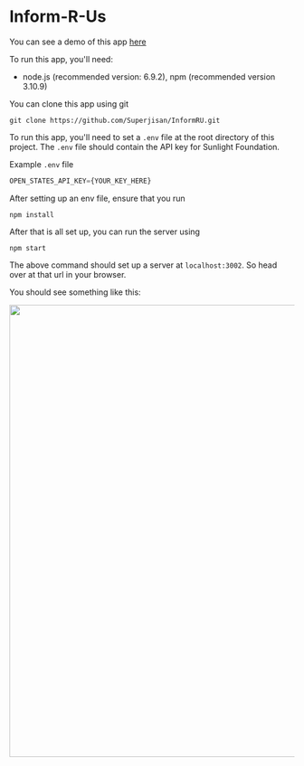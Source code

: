 # Inform-R-Us

You can see a demo of this app  [here](informr.us)

To run this app, you'll need:

 * node.js (recommended version: 6.9.2), npm (recommended version 3.10.9)

You can clone this app using git

```
git clone https://github.com/Superjisan/InformRU.git
```

To run this app, you'll need to set a `.env` file at the root directory of this project. The `.env` file should contain the API key for Sunlight Foundation.

Example `.env` file

```javascript
OPEN_STATES_API_KEY={YOUR_KEY_HERE}
```

After setting up an env file, ensure that you run

```
npm install
```

After that is all set up, you can run the server using

```
npm start
```

The above command should set up a server at `localhost:3002`. So head over at that url in your browser.

You should see something like this:

<img src="https://raw.githubusercontent.com/superjisan/InformRU/master/informRUDemo.gif" width="800">